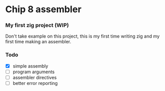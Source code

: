 # Chip 8 assembler

### My first zig project (WIP)

Don't take example on this project, this is my first time writing zig and my first time making an assembler.

### Todo
 
- [x] simple assembly
- [ ] program arguments
- [ ] assembler directives
- [ ] better error reporting